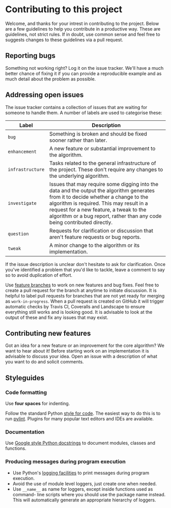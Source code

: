 # Contributing to this project
Welcome, and thanks for your intrest in contributing to the project. Below are a few guidelines to help you contribute in a productive way. These are guidelines, not strict rules. If in doubt, use common sense and feel free to suggests changes to these guidelines via a pull request.

## Reporting bugs
Something not working right? Log it on the issue tracker. We'll have a much better
chance of fixing it if you can provide a reproducible example and as much detail
about the problem as possible.

## Addressing open issues
The issue tracker contains a collection of issues that are waiting for someone to handle them. A number of
labels are used to categorise these:

|  Label           |    Description |
| -------          |  --------------- |
| `bug`            |  Something is broken and should be fixed sooner rather than later. |
| `enhancement`    |  A new feature or substantial improvement to the algorithm. |
| `infrastructure` |  Tasks related to the general infrastructure of the project. These don't require any changes to the underlying algorithm. |
| `investigate`    |  Issues that may require some digging into the data and the output the algorithm generates from it to decide whether a change to the algorithm is required. This may result in a request for a new feature, a tweak to the algorithm or a bug report, rather than any code being contributed directly. |
| `question`       | Requests for clarification or discussion that aren't feature requests or bug reports. |
| `tweak`          |  A minor change to the algorithm or its implementation. |

If the issue description is unclear don't hesitate to ask for clarification. Once
you've identified a problem that you'd like to tackle, leave a comment to say so to avoid duplication of effort.

Use [feature branches](https://www.atlassian.com/git/tutorials/comparing-workflows/feature-branch-workflow)
to work on new features and bug fixes. Feel free to create a pull request for the
branch at anytime to initiate discussion. It is helpful to label pull requests for
branches that are not yet ready for merging as `work-in-progress`. When a pull request
is created on GitHub it will trigger automatic checks by Travis CI, Coveralls and Landscape
to ensure everything still works and is looking good. It is advisable to look at the output
of these and fix any issues that may exist. 

## Contributing new features
Got an idea for a new feature or an improvement for the core algorithm?
We want to hear about it! Before starting work on an implementation it is 
advisable to discuss your idea. Open an issue with a description of what you want
to do and solicit comments.

## Styleguides
### Code formatting
Use **four spaces** for indenting.

Follow the standard Python [style for code](https://www.python.org/dev/peps/pep-0008/).
The easiest way to do this is to run [pylint](https://www.pylint.org/). Plugins for
many popular text editors and IDEs are available.

### Documentation
Use [Google style Python docstrings](http://sphinxcontrib-napoleon.readthedocs.io/en/latest/example_google.html)
to document modules, classes and functions.

### Producing messages during program execution

* Use Python's [logging facilities](https://docs.python.org/2/howto/logging.html) 
to print messages during program execution. 
* Avoid the use of module level loggers, just create one when needed.
* Use `__name__` as name for loggers, except inside functions used as command-
  line scripts where you should use the package name instead. This will automatically
  generate an appropriate hierarchy of loggers.

